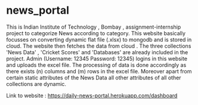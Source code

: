 # news_portal
This is Indian Institute of Technology , Bombay , assignment-internship project to categorize News according to category.
This website basically focusses on converting dynamic flat file (.xlsx) to mongodb and is stored in cloud.
The website then fetches the data from cloud . The three collections 'News Data' , 'Cricket Scores' and 'Databases' are already included in the project.
Admin (Username: 12345 Password: 12345) logins in this website and uploads the excel file.
The processing of data is done accordingly as there exists (n) columns and (m) rows in the excel file.
Moreover apart from certain static attributes of the News Data all other attributes of all other collections are dynamic.


Link to website : https://daily-news-portal.herokuapp.com/dashboard
